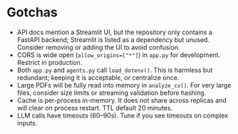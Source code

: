 # Gotchas

- API docs mention a Streamlit UI, but the repository only contains a FastAPI backend; Streamlit is listed as a dependency but unused. Consider removing or adding the UI to avoid confusion.
- CORS is wide open (`allow_origins=["*"]`) in `app.py` for development. Restrict in production.
- Both `app.py` and `agents.py` call `load_dotenv()`. This is harmless but redundant; keeping it is acceptable, or centralize once.
- Large PDFs will be fully read into memory in `analyze_cv()`. For very large files, consider size limits or streaming validation before hashing.
- Cache is per-process in-memory. It does not share across replicas and will clear on process restart. TTL default 20 minutes.
- LLM calls have timeouts (60–90s). Tune if you see timeouts on complex inputs.
